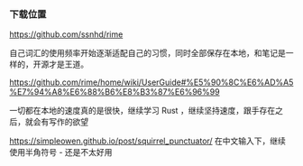 ### 下载位置

https://github.com/ssnhd/rime

自己词汇的使用频率开始逐渐适配自己的习惯，同时全部保存在本地，和笔记是一样的，开源才是王道。

https://github.com/rime/home/wiki/UserGuide#%E5%90%8C%E6%AD%A5%E7%94%A8%E6%88%B6%E8%B3%87%E6%96%99

一切都在本地的速度真的是很快，继续学习 Rust ，继续坚持速度，跟手存在之后，就会有写作的欲望


https://simpleowen.github.io/post/squirrel_punctuator/ 在中文输入下，继续使用半角符号 - 还是不太好用